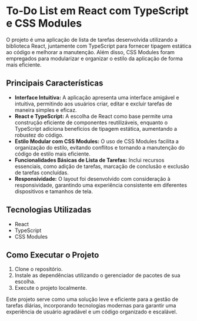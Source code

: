 # To-Do List em React com TypeScript e CSS Modules

O projeto é uma aplicação de lista de tarefas desenvolvida utilizando a biblioteca React, juntamente com TypeScript para fornecer tipagem estática ao código e melhorar a manutenção. Além disso, CSS Modules foram empregados para modularizar e organizar o estilo da aplicação de forma mais eficiente.

## Principais Características

- **Interface Intuitiva:** A aplicação apresenta uma interface amigável e intuitiva, permitindo aos usuários criar, editar e excluir tarefas de maneira simples e eficaz.
- **React e TypeScript:** A escolha de React como base permite uma construção eficiente de componentes reutilizáveis, enquanto o TypeScript adiciona benefícios de tipagem estática, aumentando a robustez do código.
- **Estilo Modular com CSS Modules:** O uso de CSS Modules facilita a organização do estilo, evitando conflitos e tornando a manutenção do código de estilo mais eficiente.
- **Funcionalidades Básicas de Lista de Tarefas:** Inclui recursos essenciais, como adição de tarefas, marcação de conclusão e exclusão de tarefas concluídas.
- **Responsividade:** O layout foi desenvolvido com consideração à responsividade, garantindo uma experiência consistente em diferentes dispositivos e tamanhos de tela.

## Tecnologias Utilizadas

- React
- TypeScript
- CSS Modules

## Como Executar o Projeto

1. Clone o repositório.
2. Instale as dependências utilizando o gerenciador de pacotes de sua escolha.
3. Execute o projeto localmente.

Este projeto serve como uma solução leve e eficiente para a gestão de tarefas diárias, incorporando tecnologias modernas para garantir uma experiência de usuário agradável e um código organizado e escalável.
